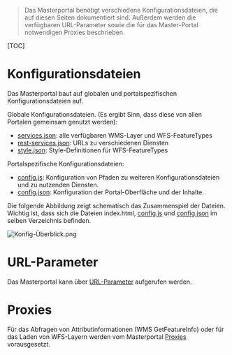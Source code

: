 >Das Masterportal benötigt verschiedene Konfigurationsdateien, die auf diesen Seiten dokumentiert sind. Außerdem werden die verfügbaren URL-Parameter sowie die für das Master-Portal notwendigen Proxies beschrieben.

[TOC]

# Konfigurationsdateien #
Das Masterportal baut auf globalen und portalspezifischen Konfigurationsdateien auf.

Globale Konfigurationsdateien. (Es ergibt Sinn, dass diese von allen Portalen gemeinsam genutzt werden):

* [services.json](services.json.md):  alle verfügbaren WMS-Layer und WFS-FeatureTypes
* [rest-services.json](rest-services.json.md): URLs zu verschiedenen Diensten
* [style.json](style.json.md): Style-Definitionen für WFS-FeatureTypes

Portalspezifische Konfigurationsdateien:

* [config.js](config.js.md): Konfiguration von Pfaden zu weiteren Konfigurationsdateien und zu nutzenden Diensten.
* [config.json](config.json.md): Konfiguration der Portal-Oberfläche und der Inhalte.

Die folgende Abbildung zeigt schematisch das Zusammenspiel der Dateien. Wichtig ist, dass sich die Dateien index.html, [config.js](config.js.md) und [config.json](config.json.md) im selben Verzeichnis befinden.

![Konfig-Überblick.png](Konfig-Überblick.png)

# URL-Parameter #
Das Masterportal kann über [URL-Parameter](URL-Parameter.md) aufgerufen werden.

# Proxies #
Für das Abfragen von Attributinformationen (WMS GetFeatureInfo) oder für das Laden von WFS-Layern werden vom Masterportal [Proxies](proxies.md) vorausgesetzt.
